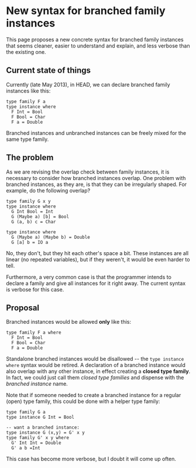 # New syntax for branched family instances


This page proposes a new concrete syntax for branched family instances that seems cleaner, easier to understand and explain, and less verbose than the existing one.

## Current state of things


Currently (late May 2013), in HEAD, we can declare branched family instances like this:

```wiki
type family F a
type instance where
  F Int = Bool
  F Bool = Char
  F a = Double
```


Branched instances and unbranched instances can be freely mixed for the same type family.

## The problem


As we are revising the overlap check between family instances, it is necessary to consider how branched instances overlap. One problem with branched instances, as they are, is that they can be irregularly shaped. For example, do the following overlap?

```wiki
type family G x y
type instance where
  G Int Bool = Int
  G (Maybe a) [b] = Bool
  G (a, b) c = Char

type instance where
  G (Maybe a) (Maybe b) = Double
  G [a] b = IO a
```


No, they don't, but they hit each other's space a bit. These instances are all linear (no repeated variables), but if they weren't, it would be even harder to tell.


Furthermore, a very common case is that the programmer intends to declare a family and give all instances for it right away. The current syntax is verbose for this case.

## Proposal


Branched instances would be allowed **only** like this:

```wiki
type family F a where
  F Int = Bool
  F Bool = Char
  F a = Double
```


Standalone branched instances would be disallowed -- the `type instance where` syntax would be retired. A declaration of a branched instance would also overlap with any other instance, in effect creating a **closed type family**. In fact, we could just call them *closed type families* and dispense with the *branched instance* name.


Note that if someone needed to create a branched instance for a regular (open) type family, this could be done with a helper type family:

```wiki
type family G a
type instance G Int = Bool

-- want a branched instance:
type instance G (x,y) = G' x y
type family G' x y where
  G' Int Int = Double
  G' a b =Int
```


This case has become more verbose, but I doubt it will come up often.
